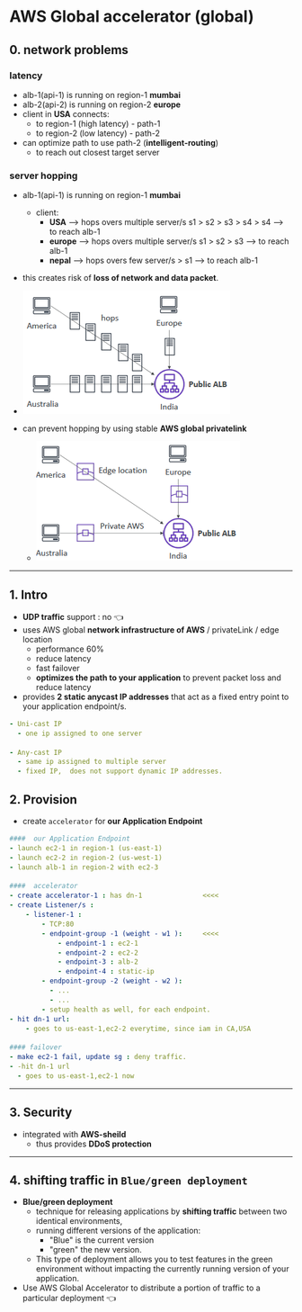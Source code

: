 # AWS Global accelerator (global)

## 0. network problems
### latency
- alb-1(api-1) is running on region-1 **mumbai**
- alb-2(api-2) is running on region-2 **europe**
- client in **USA** connects: 
  - to region-1 (high latency) - path-1
  - to region-2 (low latency)  - path-2
- can optimize path to use path-2 (**intelligent-routing**)
  - to reach out closest target server

### server hopping
- alb-1(api-1) is running on region-1 **mumbai**
  - client: 
    - **USA** --> hops overs multiple server/s s1 > s2 > s3 > s4 > s4 --> to reach alb-1
    - **europe** --> hops overs multiple server/s s1 > s2 > s3 --> to reach alb-1
    - **nepal** --> hops overs few server/s > s1 --> to reach alb-1
- this creates risk of **loss of network and data packet**. 
- ![img.png](../99_img/CF/ga/img.png)

- can prevent hopping by using stable **AWS global privatelink**
  - ![img_1.png](../99_img/CF/ga/img_1.png)
---
## 1. Intro
- **UDP traffic** support : no :point_left:
- uses AWS global **network infrastructure of AWS** / privateLink / edge location
  - performance 60% 
  - reduce latency
  - fast failover
  - **optimizes the path to your application** to prevent packet loss and reduce latency 
- provides **2 static anycast IP addresses** that act as a fixed entry point to your application endpoint/s.
```yaml
- Uni-cast IP
  - one ip assigned to one server

- Any-cast IP
  - same ip assigned to multiple server
  - fixed IP,  does not support dynamic IP addresses.
```

## 2. Provision
- create `accelerator` for **our Application Endpoint**
```yaml
####  our Application Endpoint
- launch ec2-1 in region-1 (us-east-1)
- launch ec2-2 in region-2 (us-west-1)
- launch alb-1 in region-2 with ec2-3
  
####  accelerator
- create accelerator-1 : has dn-1               <<<<
- create Listener/s :
    - listener-1 : 
        - TCP:80
        - endpoint-group -1 (weight - w1 ):     <<<< 
            - endpoint-1 : ec2-1 
            - endpoint-2 : ec2-2
            - endpoint-3 : alb-2
            - endpoint-4 : static-ip 
        - endpoint-group -2 (weight - w2 ):  
          - ...
          - ...
        - setup health as well, for each endpoint.
- hit dn-1 url:
    - goes to us-east-1,ec2-2 everytime, since iam in CA,USA

#### failover
- make ec2-1 fail, update sg : deny traffic.
- -hit dn-1 url
  - goes to us-east-1,ec2-1 now
```

---
## 3. Security
- integrated with **AWS-sheild**
  - thus provides **DDoS protection**

--- 
## 4. shifting traffic in `Blue/green deployment`
- **Blue/green deployment** 
  - technique for releasing applications by **shifting traffic** between two identical environments,
  - running different versions of the application: 
    - "Blue" is the current version 
    - "green" the new version.
  - This type of deployment allows you to test features in the green environment without impacting the currently running version of your application. 
- Use AWS Global Accelerator to distribute a portion of traffic to a particular deployment :point_left:
 